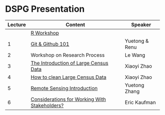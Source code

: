 # DSPG Presentation
| Lecture  | Content                             |   Speaker           |
|--------- |-------------------------------------|---------------------|          
|          | [R Workshop](https://datacarpentry.github.io/r-socialsci/)|  
| 1       | [Git & Github 101](https://github.com/victoria307/DSPG_2025/blob/main/slide/git_setup.pdf)          |    Yuetong & Renu     |
| 2       | Workshop on Research Process        |    Le Wang   |
| 3       | [The Introduction of Large Census Data](https://github.com/victoria307/DSPG_2025/blob/main/slide/Working_with_Large_Datasets.pdf)            |  Xiaoyi Zhao  |
| 4       | [How to clean Large Census Data](https://github.com/victoria307/DSPG_2025/blob/main/slide/Working_with_Large_Datasets__part2.pdf)                 |  Xiaoyi Zhao  |
| 5       | [Remote Sensing Introduction](https://github.com/victoria307/DSPG_2025/tree/main/slide/Remote%20sensing)                    |   Yuetong Zhang   |
| 6       | [Considerations for Working With Stakeholders?](https://github.com/victoria307/DSPG_2025/blob/main/slide/Engaging%20Stakeholders%20Through%20Stories.pdf)  |  Eric Kaufman |
